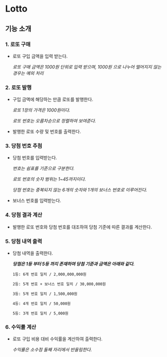 # Lotto

## 기능 소개

### 1. 로또 구매

- 로또 구입 금액을 입력 받는다.

  _로또 구매 금액은 1000원 단위로 입력 받으며, 1000원 으로 나누어 떨어지지 않는 경우는 예외 처리_

### 2. 로또 발행

- 구입 금액에 해당하는 만큼 로또를 발행한다.

  _로또 1장의 가격은 1000원이다._

  _로또 번호는 오름차순으로 정렬하여 보여준다._

- 발행한 로또 수량 및 번호를 출력한다.

### 3. 당첨 번호 추첨

- 당첨 번호를 입력받는다.

  _번호는 쉼표를 기준으로 구분한다._

  _로또 번호의 숫자 범위는 1~45까지이다._

  _당첨 번호는 중복되지 않는 6개의 숫자와 1개의 보너스 번호로 이루어진다._

- 보너스 번호를 입력받는다.

### 4. 당첨 결과 계산

- 발행한 로또 번호와 당첨 번호를 대조하여 당첨 기준에 따른 결과를 계산한다.

### 5. 당첨 내역 출력

- 당첨 내역을 출력한다.

  **_당첨은 1등 부터 5등 까지 존재하며 당첨 기준과 금액은 아래와 같다._**

  ```text
  1등: 6개 번호 일치 / 2,000,000,000원

  2등: 5개 번호 + 보너스 번호 일치 / 30,000,000원

  3등: 5개 번호 일치 / 1,500,000원

  4등: 4개 번호 일치 / 50,000원

  5등: 3개 번호 일치 / 5,000원
  ```

### 6. 수익률 계산

- 로또 구입 비용 대비 수익률을 계산하여 출력한다.

  _수익률은 소수점 둘째 자리에서 반올림한다._
